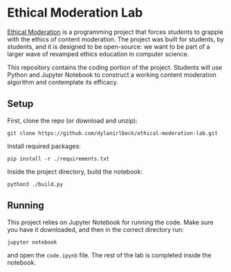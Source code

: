 # Ethical Moderation Lab

[Ethical Moderation](https://dylanirlbeck.github.io/ethical-moderation/project) is a programming project that forces students to grapple with the ethics of content moderation. The project was built for students, by students, and it is designed to be open-source: we want to be part of a larger wave of revamped ethics education in computer science.

This repository contains the coding portion of the project. Students will use Python and Jupyter Notebook to construct a working content moderation algorithm and contemplate its efficacy.

## Setup

First, clone the repo (or download and unzip):

```
git clone https://github.com/dylanirlbeck/ethical-moderation-lab.git
```

Install required packages:

```
pip install -r ./requirements.txt
```

Inside the project directory, build the notebook:

```
python3 ./build.py
```

## Running

This project relies on Jupyter Notebook for running the code. Make sure you have it downloaded, and then in the correct directory run:

```
jupyter notebook
```

and open the `code.ipynb` file. The rest of the lab is completed inside the notebook.
